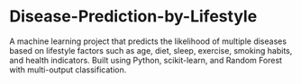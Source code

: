 # Disease-Prediction-by-Lifestyle
A machine learning project that predicts the likelihood of multiple diseases based on lifestyle factors such as age, diet, sleep, exercise, smoking habits, and health indicators. Built using Python, scikit-learn, and Random Forest with multi-output classification.
